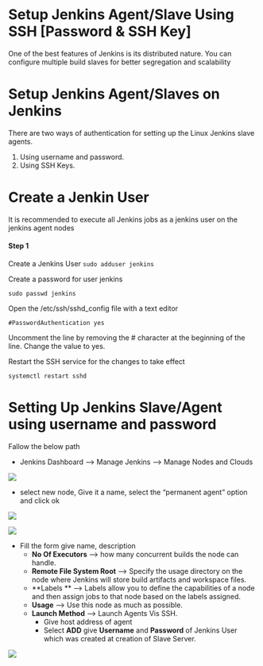 # Setup Jenkins Agent/Slave Using SSH [Password & SSH Key]
One of the best features of Jenkins is its distributed nature. You can configure multiple build slaves for better segregation and scalability

# Setup Jenkins Agent/Slaves on Jenkins
There are two ways of authentication for setting up the Linux Jenkins slave agents.
1. Using username and password.
2. Using SSH Keys.

# Create a Jenkin User
It is recommended to execute all Jenkins jobs as a jenkins user on the jenkins agent nodes

#### Step 1
Create a Jenkins User
``` sudo adduser jenkins ```

Create a password for user jenkins

``` sudo passwd jenkins ```

Open the /etc/ssh/sshd_config file with a text editor

``` #PasswordAuthentication yes ```

Uncomment the line by removing the # character at the beginning of the line. Change the value to yes.

Restart the SSH service for the changes to take effect

``` systemctl restart sshd ```

# Setting Up Jenkins Slave/Agent using username and password

Fallow the below path 

* Jenkins Dashboard --> Manage Jenkins --> Manage Nodes and Clouds  

![](https://github.com/kandula-uday/Jenkins/blob/main/Slave%20node/mngnodesandclouds.png)

* select new node, Give it a name, select the “permanent agent” option and click ok

![](https://github.com/kandula-uday/Jenkins/blob/main/Slave%20node/newnode.png)

![](https://github.com/kandula-uday/Jenkins/blob/main/Slave%20node/nodecreation.png)

* Fill the form give name, description 
  * **No Of Executors** --> how many concurrent builds the node can handle.
  * **Remote File System Root** --> Specify the usage directory on the node where Jenkins will store build artifacts and workspace files.
  * **Labels ** --> Labels allow you to define the capabilities of a node and then assign jobs to that node based on the labels assigned.
  * **Usage** --> Use this node as much as possible.
  * **Launch Method** --> Launch Agents Vis SSH.
    * Give host address of agent
    * Select **ADD** give **Username** and **Password** of Jenkins User which was created at creation of Slave Server.

![](https://github.com/kandula-uday/Jenkins/blob/main/Slave%20node/connection.png) 

